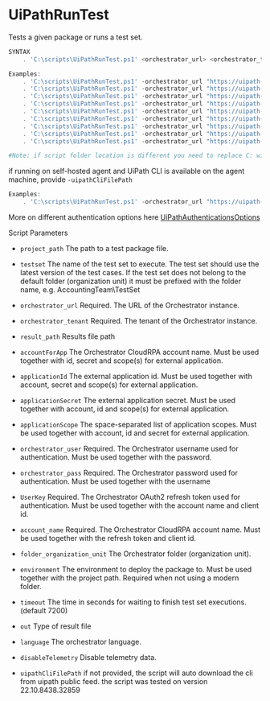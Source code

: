 
# UiPathRunTest
Tests a given package or runs a test set.
```PowerShell
SYNTAX
    . 'C:\scripts\UiPathRunTest.ps1' <orchestrator_url> <orchestrator_tenant> [-input_path <input_path>] [-project_path <package>] [-testset <testset>] [-orchestrator_user <orchestrator_user> -orchestrator_pass <orchestrator_pass>] [-UserKey <auth_token> -account_name <account_name>] [-accountForApp <account_for_app> -applicationId <application_id> -applicationSecret <application_secret> -applicationScope <applicationScope>] [-environment <environment>] [-folder_organization_unit <folder_organization_unit>] [-language <language>] [-uipathCliFilePath <uipcli_path>]

Examples:
    . 'C:\scripts\UiPathRunTest.ps1' -orchestrator_url "https://uipath-orchestrator.myorg.com" -orchestrator_tenant default -orchestrator_user admin -orchestrator_pass 123456 -testset "MyRobotTests"
    . 'C:\scripts\UiPathRunTest.ps1' -orchestrator_url "https://uipath-orchestrator.myorg.com" -orchestrator_tenant default -orchestrator_user admin -orchestrator_pass 123456 -project_path "C:\UiPath\Project\project.json" -environment TestingEnv
    . 'C:\scripts\UiPathRunTest.ps1' -orchestrator_url "https://uipath-orchestrator.myorg.com" -orchestrator_tenant default -orchestrator_user admin -orchestrator_pass 123456 -project_path "C:\UiPath\Project\project.json" -folder_organization_unit MyFolder
    . 'C:\scripts\UiPathRunTest.ps1' -orchestrator_url "https://uipath-orchestrator.myorg.com" -orchestrator_tenant default -orchestrator_user admin -orchestrator_pass 123456 -project_path "C:\UiPath\Project\project.json" -folder_organization_unit MyFolder -environment MyEnvironment
    . 'C:\scripts\UiPathRunTest.ps1' -orchestrator_url "https://uipath-orchestrator.myorg.com" -orchestrator_tenant default -accountForApp myAccountForExternalApp -applicationId myExternalAppId -applicationSecret myExternalAppSecret -applicationScope "OR.Folders.Read OR.Settings.Read" -testset "MyRobotTests"
    . 'C:\scripts\UiPathRunTest.ps1' -orchestrator_url "https://uipath-orchestrator.myorg.com" -orchestrator_tenant default -UserKey a7da29a2c93a717110a82 -account_name myAccount -testset "MyRobotTests"
    . 'C:\scripts\UiPathRunTest.ps1' -orchestrator_url "https://uipath-orchestrator.myorg.com" -orchestrator_tenant default -UserKey a7da29a2c93a717110a82 -account_name myAccount -project_path "C:\UiPath\Project\project.json" -environment TestingEnv --out junit
    . 'C:\scripts\UiPathRunTest.ps1' -orchestrator_url "https://uipath-orchestrator.myorg.com" -orchestrator_tenant default -UserKey a7da29a2c93a717110a82 -account_name myAccount -project_path "C:\UiPath\Project\project.json" -environment TestingEnv -result_path "C:\results.json" -out uipath -language en-US
    . 'C:\scripts\UiPathRunTest.ps1' -orchestrator_url "https://uipath-orchestrator.myorg.com" -orchestrator_tenant default -UserKey a7da29a2c93a717110a82 -account_name myAccount -project_path "C:\UiPath\Project\project.json" -environment TestingEnv -result_path "C:\results.json" -input_path "C:\UiPath\Project\input-params.json" -out uipath -language en-US

#Note: if script folder location is different you need to replace C: with directory folder (e.g. '[FOLDER_VARIABLE]\scripts\UiPathPack.ps1')
```
if running on self-hosted agent and UiPath CLI is available on the agent machine, provide `-uipathCliFilePath` 
```PowerShell
Examples:
    . 'C:\scripts\UiPathRunTest.ps1' -orchestrator_url "https://uipath-orchestrator.myorg.com" -orchestrator_tenant default -orchestrator_user admin -orchestrator_pass 123456 -testset "MyRobotTests" -uipathCliFilePath "C:\uipathcli\uipcli.exe"
```
More on different authentication options here [UiPathAuthenticationsOptions](UiPathAuthenticationsOptions.md)

Script Parameters
- `project_path` 
     The path to a test package file.

- `testset` 
     The name of the test set to execute. The test set should use the latest version of the test cases. If the test set does not belong to the default folder (organization unit) it must be prefixed with the folder name, e.g. AccountingTeam\TestSet

- `orchestrator_url`
    Required. The URL of the Orchestrator instance.

- `orchestrator_tenant` 
    Required. The tenant of the Orchestrator instance.

- `result_path` 
    Results file path

- `accountForApp` 
    The Orchestrator CloudRPA account name. Must be used together with id, secret and scope(s) for external application.

- `applicationId` 
    The external application id. Must be used together with account, secret and scope(s) for external application.

- `applicationSecret` 
    The external application secret. Must be used together with account, id and scope(s) for external application.

- `applicationScope` 
    The space-separated list of application scopes. Must be used together with account, id and secret for external application.

- `orchestrator_user`
    Required. The Orchestrator username used for authentication. Must be used together with the password.

- `orchestrator_pass`
    Required. The Orchestrator password used for authentication. Must be used together with the username

- `UserKey`
    Required. The Orchestrator OAuth2 refresh token used for authentication. Must be used together with the account name and client id.

- `account_name`
    Required. The Orchestrator CloudRPA account name. Must be used together with the refresh token and client id.

- `folder_organization_unit`
    The Orchestrator folder (organization unit).

- `environment`
    The environment to deploy the package to. Must be used together with the project path. Required when not using a modern folder.

- `timeout`
    The time in seconds for waiting to finish test set executions. (default 7200) 

- `out`
    Type of result file 

- `language`
    The orchestrator language.

- `disableTelemetry`
    Disable telemetry data.

-  `uipathCliFilePath`
    if not provided, the script will auto download the cli from uipath public feed. the script was tested on version 22.10.8438.32859